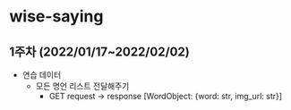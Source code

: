 # wise-saying

## 1주차 (2022/01/17~2022/02/02)
- 연습 데이터
    - 모든 명언 리스트 전달해주기
        - GET request → response [WordObject: {word: str, img_url: str}]

